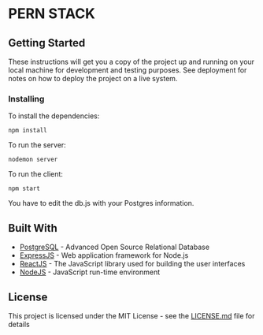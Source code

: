 # PERN STACK

## Getting Started

These instructions will get you a copy of the project up and running on your local machine for development and testing purposes. See deployment for notes on how to deploy the project on a live system.

### Installing

To install the dependencies:

```
npm install
```

To run the server:
```
nodemon server
```

To run the client:
```
npm start
```

You have to edit the db.js with your Postgres information.

## Built With

* [PostgreSQL](https://www.postgresql.org) - Advanced Open Source Relational Database
* [ExpressJS](https://expressjs.com/) - Web application framework for Node.js
* [ReactJS](https://reactjs.org/) - The JavaScript library used for building the user interfaces
* [NodeJS](https://nodejs.org/en/) - JavaScript run-time environment

## License

This project is licensed under the MIT License - see the [LICENSE.md](LICENSE.md) file for details
